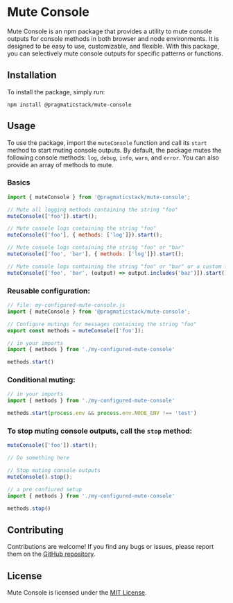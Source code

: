 # Mute Console

Mute Console is an npm package that provides a utility to mute console outputs for console methods in both browser and node environments. It is designed to be easy to use, customizable, and flexible. With this package, you can selectively mute console outputs for specific patterns or functions.

## Installation

To install the package, simply run:

```
npm install @pragmaticstack/mute-console
```

## Usage

To use the package, import the `muteConsole` function and call its `start` method to start muting console outputs. By default, the package mutes the following console methods: `log`, `debug`, `info`, `warn`, and `error`. You can also provide an array of methods to mute.

### Basics

```javascript
import { muteConsole } from '@pragmaticstack/mute-console';

// Mute all logging methods containing the string "foo"
muteConsole(['foo']).start();

// Mute console logs containing the string "foo"
muteConsole(['foo'], { methods: ['log']}).start();

// Mute console logs containing the string "foo" or "bar"
muteConsole(['foo', 'bar'], { methods: ['log']}).start();

// Mute console logs containing the string "foo" or "bar" or a custom function
muteConsole(['foo', 'bar', (output) => output.includes('baz')]).start();
```
### Reusable configuration:
```javascript
// file: my-configured-mute-console.js
import { muteConsole } from '@pragmaticstack/mute-console';

// Configure mutings for messages containing the string "foo"
export const methods = muteConsole(['foo']);
```
```javascript
// in your imports
import { methods } from './my-configured-mute-console'

methods.start()
```

### Conditional muting:
```javascript
// in your imports
import { methods } from './my-configured-mute-console'

methods.start(process.env && process.env.NODE_ENV !== 'test')
```

### To stop muting console outputs, call the `stop` method:

```javascript
muteConsole(['foo']).start();

// Do something here

// Stop muting console outputs
muteConsole().stop();
```

```javascript
// a pre confiured setup
import { methods } from './my-configured-mute-console'

methods.stop()
```

## Contributing

Contributions are welcome! If you find any bugs or issues, please report them on the [GitHub repository](https://github.com/your/repo).

## License

Mute Console is licensed under the [MIT License](https://opensource.org/licenses/MIT).